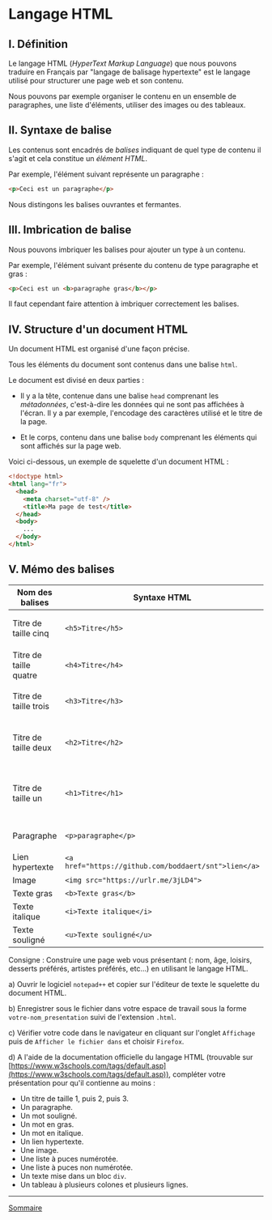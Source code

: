 # Langage HTML

## I. Définition

Le langage HTML (*HyperText Markup Language*) que nous pouvons traduire en Français par "langage de balisage hypertexte" est le langage utilisé pour structurer une page web et son contenu.

Nous pouvons par exemple organiser le contenu en un ensemble de paragraphes, une liste d'éléments, utiliser des images ou des tableaux.

## II. Syntaxe de balise

Les contenus sont encadrés de *balises* indiquant de quel type de contenu il s'agit et cela constitue un *élément HTML*.

Par exemple, l'élément suivant représente un paragraphe :

```html
<p>Ceci est un paragraphe</p>
```

Nous distingons les balises ouvrantes et fermantes.

## III. Imbrication de balise

Nous pouvons imbriquer les balises pour ajouter un type à un contenu.

Par exemple, l'élément suivant présente du contenu de type paragraphe et gras :

```html
<p>Ceci est un <b>paragraphe gras</b></p>
```

Il faut cependant faire attention à imbriquer correctement les balises.

## IV. Structure d'un document HTML

Un document HTML est organisé d'une façon précise. 

Tous les éléments du document sont contenus dans une balise `html`.

Le document est divisé en deux parties :

- Il y a la tête, contenue dans une balise `head` comprenant les *métadonnées*, c'est-à-dire les données qui ne sont pas affichées à l'écran. Il y a par exemple, l'encodage des caractères utilisé et le titre de la page.

- Et le corps, contenu dans une balise `body` comprenant les éléments qui sont affichés sur la page web.

Voici ci-dessous, un exemple de squelette d'un document HTML :

```html
<!doctype html>
<html lang="fr">
  <head>
    <meta charset="utf-8" />
    <title>Ma page de test</title>
  </head>
  <body>
    ...
  </body>
</html>
```

## V. Mémo des balises

| Nom des balises | Syntaxe HTML | Aperçu |
| --- | --- | --- |
| Titre de taille cinq | `<h5>Titre</h5>` | <h5>Titre</h5> |
| Titre de taille quatre | `<h4>Titre</h4>` | <h4>Titre</h4> |
| Titre de taille trois| `<h3>Titre</h3>` | <h3>Titre</h3> |
| Titre de taille deux | `<h2>Titre</h2>` | <h2>Titre</h2> |
| Titre de taille un | `<h1>Titre</h1>` | <h1>Titre</h1> |
| Paragraphe | `<p>paragraphe</p>` | <p>paragraphe</p> |
| Lien hypertexte | `<a href="https://github.com/boddaert/snt">lien</a>` | <a href="https://github.com/boddaert/snt">lien</a> |
| Image | `<img src="https://urlr.me/3jLD4">` | <img src="https://urlr.me/3jLD4"> |
| Texte gras | `<b>Texte gras</b>` | <b>Texte gras</b> |
| Texte italique | `<i>Texte italique</i>` | <i>Texte italique</i> |
| Texte souligné | `<u>Texte souligné</u>` |<u>Texte souligné</u> |


Consigne : Construire une page web vous présentant (: nom, âge, loisirs, desserts préférés,  artistes préférés, etc...) en utilisant le langage HTML.

a) Ouvrir le logiciel `notepad++` et copier sur l'éditeur de texte le squelette du document HTML.

b) Enregistrer sous le fichier dans votre espace de travail sous la forme `votre-nom_presentation` suivi de l'extension `.html`.

c) Vérifier votre code dans le navigateur en cliquant sur l'onglet `Affichage` puis de `Afficher le fichier dans` et choisir `Firefox`.

d) A l'aide de la documentation officielle du langage HTML (trouvable sur [https://www.w3schools.com/tags/default.asp](https://www.w3schools.com/tags/default.asp)), compléter votre présentation pour qu'il contienne au moins :

- Un titre de taille $1$, puis $2$, puis $3$.
- Un paragraphe.
- Un mot souligné.
- Un mot en gras.
- Un mot en italique.
- Un lien hypertexte.
- Une image.
- Une liste à puces numérotée.
- Une liste à puces non numérotée.
- Un texte mise dans un bloc `div`.
- Un tableau à plusieurs colones et plusieurs lignes.

________________

[Sommaire](./../README.md)